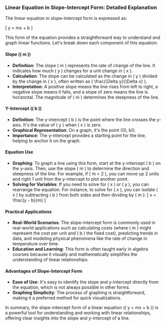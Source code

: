 ### Linear Equation in Slope-Intercept Form: Detailed Explanation

The linear equation in slope-intercept form is expressed as:

\[ y = mx + b \]

This form of the equation provides a straightforward way to understand and graph linear functions. Let's break down each component of this equation:

#### Slope (\( m \))

- **Definition**: The slope \( m \) represents the rate of change of the line. It indicates how much \( y \) changes for a unit change in \( x \).
- **Calculation**: The slope can be calculated as the change in \( y \) divided by the change in \( x \), often written as \( \frac{\Delta y}{\Delta x} \).
- **Interpretation**: A positive slope means the line rises from left to right, a negative slope means it falls, and a slope of zero means the line is horizontal. The magnitude of \( m \) determines the steepness of the line.

#### Y-Intercept (\( b \))

- **Definition**: The y-intercept \( b \) is the point where the line crosses the y-axis. It's the value of \( y \) when \( x \) is zero.
- **Graphical Representation**: On a graph, it's the point \((0, b)\).
- **Importance**: The y-intercept provides a starting point for the line, helping to anchor it on the graph.

#### Equation Use

- **Graphing**: To graph a line using this form, start at the y-intercept \( b \) on the y-axis. Then, use the slope \( m \) to determine the direction and steepness of the line. For example, if \( m = 2 \), you can move up 2 units and right 1 unit from the y-intercept to plot another point.
- **Solving for Variables**: If you need to solve for \( x \) or \( y \), you can rearrange the equation. For instance, to solve for \( x \), you can isolate \( x \) by subtracting \( b \) from both sides and then dividing by \( m \):
  \[ x = \frac{y - b}{m} \]

#### Practical Applications

- **Real-World Scenarios**: The slope-intercept form is commonly used in real-world applications such as calculating costs (where \( m \) might represent the cost per unit and \( b \) the fixed cost), predicting trends in data, and modeling physical phenomena like the rate of change in temperature over time.
- **Education and Learning**: This form is often taught early in algebra courses because it visually and mathematically simplifies the understanding of linear relationships.

#### Advantages of Slope-Intercept Form

- **Ease of Use**: It's easy to identify the slope and y-intercept directly from the equation, which is not always possible in other forms.
- **Graphing Simplicity**: The process of graphing is straightforward, making it a preferred method for quick visualizations.

In summary, the slope-intercept form of a linear equation (\( y = mx + b \)) is a powerful tool for understanding and working with linear relationships, offering clear insights into the slope and y-intercept of a line.

